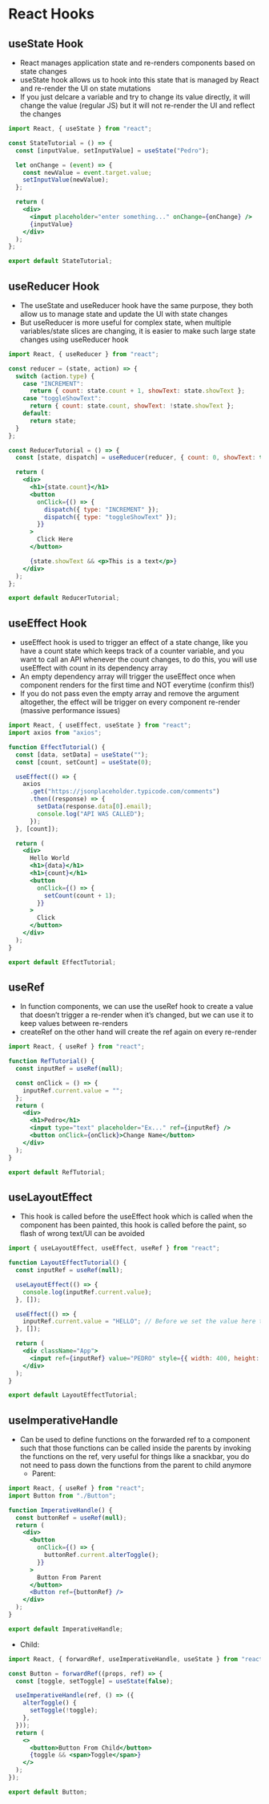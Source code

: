 # React Hooks

## useState Hook
* React manages application state and re-renders components based on state changes
* useState hook allows us to hook into this state that is managed by React and re-render the UI on state mutations
* If you just delcare a variable and try to change its value directly, it will change the value (regular JS) but it will not re-render the UI and reflect the changes
```jsx
import React, { useState } from "react";

const StateTutorial = () => {
  const [inputValue, setInputValue] = useState("Pedro");

  let onChange = (event) => {
    const newValue = event.target.value;
    setInputValue(newValue);
  };

  return (
    <div>
      <input placeholder="enter something..." onChange={onChange} />
      {inputValue}
    </div>
  );
};

export default StateTutorial;
```

## useReducer Hook
* The useState and useReducer hook have the same purpose, they both allow us to manage state and update the UI with state changes
* But useReducer is more useful for complex state, when multiple variables/state slices are changing, it is easier to make such large state changes using useReducer hook
```jsx
import React, { useReducer } from "react";

const reducer = (state, action) => {
  switch (action.type) {
    case "INCREMENT":
      return { count: state.count + 1, showText: state.showText };
    case "toggleShowText":
      return { count: state.count, showText: !state.showText };
    default:
      return state;
  }
};

const ReducerTutorial = () => {
  const [state, dispatch] = useReducer(reducer, { count: 0, showText: true });

  return (
    <div>
      <h1>{state.count}</h1>
      <button
        onClick={() => {
          dispatch({ type: "INCREMENT" });
          dispatch({ type: "toggleShowText" });
        }}
      >
        Click Here
      </button>

      {state.showText && <p>This is a text</p>}
    </div>
  );
};

export default ReducerTutorial;
```

## useEffect Hook
* useEffect hook is used to trigger an effect of a state change, like you have a count state which keeps track of a counter variable, and you want to call an API whenever the count changes, to do this, you will use useEffect with count in its dependency array
* An empty dependency array will trigger the useEffect once when component renders for the first time and NOT everytime (confirm this!)
* If you do not pass even the empty array and remove the argument altogether, the effect will be trigger on every component re-render (massive performance issues)
```jsx
import React, { useEffect, useState } from "react";
import axios from "axios";

function EffectTutorial() {
  const [data, setData] = useState("");
  const [count, setCount] = useState(0);

  useEffect(() => {
    axios
      .get("https://jsonplaceholder.typicode.com/comments")
      .then((response) => {
        setData(response.data[0].email);
        console.log("API WAS CALLED");
      });
  }, [count]);

  return (
    <div>
      Hello World
      <h1>{data}</h1>
      <h1>{count}</h1>
      <button
        onClick={() => {
          setCount(count + 1);
        }}
      >
        Click
      </button>
    </div>
  );
}

export default EffectTutorial;
```

## useRef
* In function components, we can use the useRef hook to create a value that doesn’t trigger a re-render when it’s changed, but we can use it to keep values between re-renders
* createRef on the other hand will create the ref again on every re-render
```jsx
import React, { useRef } from "react";

function RefTutorial() {
  const inputRef = useRef(null);

  const onClick = () => {
    inputRef.current.value = "";
  };
  return (
    <div>
      <h1>Pedro</h1>
      <input type="text" placeholder="Ex..." ref={inputRef} />
      <button onClick={onClick}>Change Name</button>
    </div>
  );
}

export default RefTutorial;
```

## useLayoutEffect
* This hook is called before the useEffect hook which is called when the component has been painted, this hook is called before the paint, so flash of wrong text/UI can be avoided
```jsx
import { useLayoutEffect, useEffect, useRef } from "react";

function LayoutEffectTutorial() {
  const inputRef = useRef(null);

  useLayoutEffect(() => {
    console.log(inputRef.current.value);
  }, []);

  useEffect(() => {
    inputRef.current.value = "HELLO"; // Before we set the value here to HELLO, we will see a flash of the default value PEDRO
  }, []);

  return (
    <div className="App">
      <input ref={inputRef} value="PEDRO" style={{ width: 400, height: 60 }} />
    </div>
  );
}

export default LayoutEffectTutorial;
```

## useImperativeHandle
* Can be used to define functions on the forwarded ref to a component such that those functions can be called inside the parents by invoking the functions on the ref, very useful for things like a snackbar, you do not need to pass down the functions from the parent to child anymore
  * Parent:
```jsx
import React, { useRef } from "react";
import Button from "./Button";

function ImperativeHandle() {
  const buttonRef = useRef(null);
  return (
    <div>
      <button
        onClick={() => {
          buttonRef.current.alterToggle();
        }}
      >
        Button From Parent
      </button>
      <Button ref={buttonRef} />
    </div>
  );
}

export default ImperativeHandle;
```
  * Child:
```jsx
import React, { forwardRef, useImperativeHandle, useState } from "react";

const Button = forwardRef((props, ref) => {
  const [toggle, setToggle] = useState(false);

  useImperativeHandle(ref, () => ({
    alterToggle() {
      setToggle(!toggle);
    },
  }));
  return (
    <>
      <button>Button From Child</button>
      {toggle && <span>Toggle</span>}
    </>
  );
});

export default Button;
```
